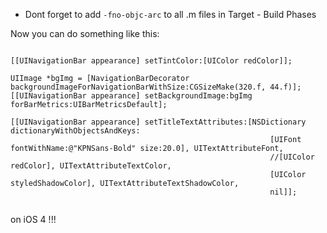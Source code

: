 * Dont forget to add `-fno-objc-arc` to all .m files in Target - Build Phases


Now you can do something like this:

``` objc

[[UINavigationBar appearance] setTintColor:[UIColor redColor]];
    
UIImage *bgImg = [NavigationBarDecorator backgroundImageForNavigationBarWithSize:CGSizeMake(320.f, 44.f)];
[[UINavigationBar appearance] setBackgroundImage:bgImg forBarMetrics:UIBarMetricsDefault];

[[UINavigationBar appearance] setTitleTextAttributes:[NSDictionary dictionaryWithObjectsAndKeys:
                                                          [UIFont fontWithName:@"KPNSans-Bold" size:20.0], UITextAttributeFont,
                                                          //[UIColor redColor], UITextAttributeTextColor,
                                                          [UIColor styledShadowColor], UITextAttributeTextShadowColor,
                                                          nil]];


```

on iOS 4 !!!
